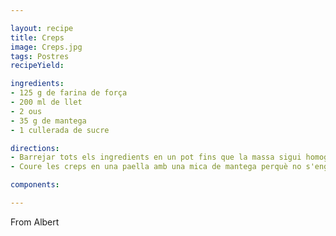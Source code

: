 ```yaml
---

layout: recipe
title: Creps
image: Creps.jpg
tags: Postres 
recipeYield: 

ingredients:
- 125 g de farina de força
- 200 ml de llet
- 2 ous
- 35 g de mantega
- 1 cullerada de sucre

directions:
- Barrejar tots els ingredients en un pot fins que la massa sigui homogènia.
- Coure les creps en una paella amb una mica de mantega perquè no s'enganxin.

components:

---
```

From Albert
